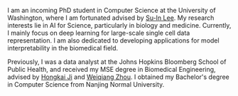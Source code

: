 I am an incoming PhD student in Computer Science at the University of Washington, where I am fortunated advised by [Su-In Lee](https://aims.cs.washington.edu/su-in-lee).
My research interests lie in AI for Science, particularly in biology and medicine. Currently, I mainly focus on deep learning for large-scale single cell data representation. I am also dedicated to developing applications for model interpretability in the biomedical field.

Previously, I was a data analyst at the Johns Hopkins Bloomberg School of Public Health, and received my MSE degree in Biomedical Engineering, advised by [Hongkai Ji](https://jilab.org/people/) and [Weiqiang Zhou](http://www.weiqiangzhou.com/aboutme/). I obtained my Bachelor's degree in Computer Science from Nanjing Normal University.



<!-- Some research works  -->
<!-- If you are seeking any form of **academic cooperation**, please email me at [xchen279(at)jhu.edu](mailto:xchen279@jhu.edu). -->
<!-- [Kai Ding](https://profiles.hopkinsmedicine.org/provider/kai-ding/2777666) -->

<!-- I like to document my life through photos and videos, which can be viewed on bilibili. [![](https://img.shields.io/badge/dynamic/json?url=https%3A%2F%2Fapi.spencerwoo.com%2Fsubstats%2F%3Fsource%3Dbilibili%26queryKey%3D505318975&query=%24.data.totalSubs&logo=bilibili&label=subscribers)](https://space.bilibili.com/505318975?spm_id_from=333.337.0.0) Welcome to SUBSCRIBE! -->
<!-- I like taking photo, and sometimes upload some videos on bilibili.  -->


<!-- <a href='https://scholar.google.com/citations?user=iShvJlEAAAAJ'>google scholar citations <strong><span id='total_cit'>100+</span></strong></a> (You can also use google scholar badge <a href='https://scholar.google.com/citations?user=iShvJlEAAAAJ'><img src="https://img.shields.io/endpoint?url=https://cdn.jsdelivr.net/gh/Jerry391/Jerry391.github.io@google-scholar-stats/gs_data_shieldsio.json&logo=Google%20Scholar&labelColor=f6f6f6&color=9cf&style=flat&label=citations"></a>) -->